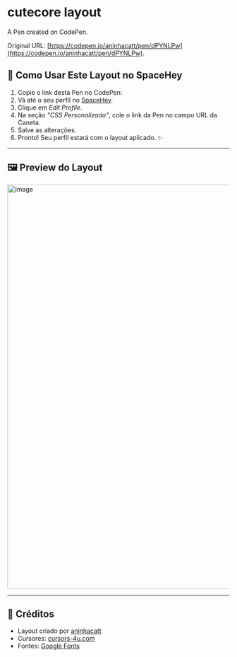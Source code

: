 # cutecore layout

A Pen created on CodePen.

Original URL: [https://codepen.io/aninhacatt/pen/dPYNLPw](https://codepen.io/aninhacatt/pen/dPYNLPw).

## 🌌 Como Usar Este Layout no SpaceHey

1. Copie o link desta Pen no CodePen:
2. Vá até o seu perfil no [SpaceHey](https://spacehey.com/).
3. Clique em *Edit Profile*.
4. Na seção *"CSS Personalizado"*, cole o link da Pen no campo URL da Caneta.
5. Salve as alterações.
6. Pronto! Seu perfil estará com o layout aplicado. ✨

---

## 🖼 Preview do Layout
<img width="1906" height="915" alt="image" src="https://github.com/user-attachments/assets/2418ddff-0657-474b-a807-0f3d3fe22929" />


---

## 💌 Créditos
- Layout criado por [aninhacatt](https://github.com/aninhacatt)
- Cursores: [cursors-4u.com](https://www.cursors-4u.com)
- Fontes: [Google Fonts](https://fonts.google.com)

